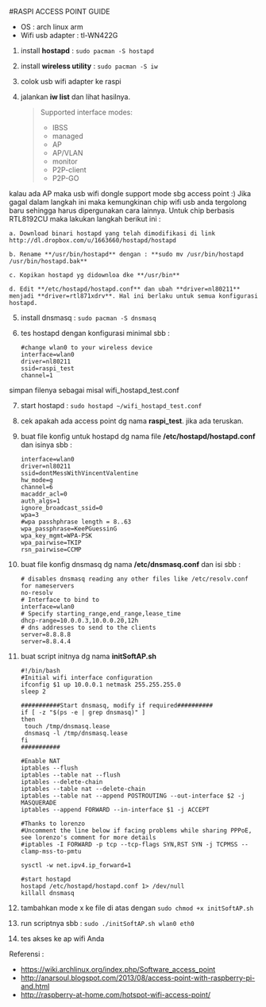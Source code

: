 #RASPI ACCESS POINT GUIDE

 - OS			: arch linux arm
 - Wifi usb adapter 	: tl-WN422G

1. install **hostapd** 			: `sudo pacman -S hostapd`
2. install **wireless utility** 	: `sudo pacman -S iw`
3. colok usb wifi adapter ke raspi
4. jalankan **iw list** dan lihat hasilnya.
	
	> Supported interface modes:
	> * IBSS
	> * managed
	> * AP			
	> * AP/VLAN
	> * monitor
	> * P2P-client
	> * P2P-GO

 kalau ada AP maka usb wifi dongle support mode sbg access point :)
 Jika gagal dalam langkah ini maka kemungkinan chip wifi usb anda tergolong baru sehingga harus dipergunakan cara   lainnya. Untuk chip berbasis RTL8192CU maka lakukan langkah berikut ini :

	a. Download binari hostapd yang telah dimodifikasi di link http://dl.dropbox.com/u/1663660/hostapd/hostapd

	b. Rename **/usr/bin/hostapd** dengan : **sudo mv /usr/bin/hostapd /usr/bin/hostapd.bak**

	c. Kopikan hostapd yg didownloa dke **/usr/bin**

	d. Edit **/etc/hostapd/hostapd.conf** dan ubah **driver=nl80211** menjadi **driver=rtl871xdrv**. Hal ini berlaku untuk semua konfigurasi hostapd.

5. install dnsmasq	: ```sudo pacman -S dnsmasq```
6. tes hostapd dengan konfigurasi minimal sbb :

	```
	#change wlan0 to your wireless device
	interface=wlan0
	driver=nl80211
	ssid=raspi_test
	channel=1
	```

 simpan filenya sebagai misal wifi_hostapd_test.conf

7. start hostapd : ```sudo hostapd ~/wifi_hostapd_test.conf```

8. cek apakah ada access point dg nama **raspi_test**. jika ada teruskan.
9. buat file konfig untuk hostapd dg nama file **/etc/hostapd/hostapd.conf** dan isinya sbb :

	```
	interface=wlan0
	driver=nl80211
	ssid=dontMessWithVincentValentine
	hw_mode=g
	channel=6
	macaddr_acl=0
	auth_algs=1
	ignore_broadcast_ssid=0
	wpa=3
	#wpa passhphrase length = 8..63
	wpa_passphrase=KeePGuessinG
	wpa_key_mgmt=WPA-PSK
	wpa_pairwise=TKIP
	rsn_pairwise=CCMP
	```

10. buat file konfig dnsmasq dg nama **/etc/dnsmasq.conf** dan isi sbb :

	```
	# disables dnsmasq reading any other files like /etc/resolv.conf for nameservers
	no-resolv
	# Interface to bind to
	interface=wlan0
	# Specify starting_range,end_range,lease_time
	dhcp-range=10.0.0.3,10.0.0.20,12h
	# dns addresses to send to the clients
	server=8.8.8.8
	server=8.8.4.4
	```

11. buat script initnya dg nama **initSoftAP.sh**

	```
	#!/bin/bash
	#Initial wifi interface configuration
	ifconfig $1 up 10.0.0.1 netmask 255.255.255.0
	sleep 2
	 
	###########Start dnsmasq, modify if required##########
	if [ -z "$(ps -e | grep dnsmasq)" ]
	then
	 touch /tmp/dnsmasq.lease
	 dnsmasq -l /tmp/dnsmasq.lease
	fi
	###########
	 
	#Enable NAT
	iptables --flush
	iptables --table nat --flush
	iptables --delete-chain
	iptables --table nat --delete-chain
	iptables --table nat --append POSTROUTING --out-interface $2 -j MASQUERADE
	iptables --append FORWARD --in-interface $1 -j ACCEPT
	 
	#Thanks to lorenzo
	#Uncomment the line below if facing problems while sharing PPPoE, see lorenzo's comment for more details
	#iptables -I FORWARD -p tcp --tcp-flags SYN,RST SYN -j TCPMSS --clamp-mss-to-pmtu
	 
	sysctl -w net.ipv4.ip_forward=1
	 
	#start hostapd
	hostapd /etc/hostapd/hostapd.conf 1> /dev/null
	killall dnsmasq
	```

12. tambahkan mode x ke file di atas dengan ```sudo chmod +x initSoftAP.sh```
13. run scriptnya sbb : ```sudo ./initSoftAP.sh wlan0 eth0```
14. tes akses ke ap wifi Anda

Referensi :
 - https://wiki.archlinux.org/index.php/Software_access_point
 - http://anarsoul.blogspot.com/2013/08/access-point-with-raspberry-pi-and.html
 - http://raspberry-at-home.com/hotspot-wifi-access-point/